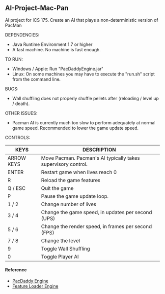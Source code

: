 ## AI-Project-Mac-Pan

AI project for ICS 175.  Create an AI that plays a non-deterministic version of PacMan

DEPENDENCIES: 
 - Java Runtime Environment 1.7 or higher
 - A fast machine.  No machine is fast enough.

TO RUN:
 - Windows / Apple: Run "PacDaddyEngine.jar"
 - Linux: On some machines you may have to execute the "run.sh" script from the command line. 

BUGS:
 - Wall shuffling does not properly shuffle pellets after (reloading / level up / death).

OTHER ISSUES:
 - Pacman AI is currently much too slow to perform adequately at normal game speed.  Recommended to lower the game update speed.

CONTROLS:

| KEYS          | DESCRIPTION                                                    |
| ------------- | -------------------------------------------------------------- |
| ARROW KEYS    | Move Pacman.  Pacman's AI typically takes supervisory control. |
| ENTER         | Restart game when lives reach 0                                |
| R             | Reload the game features                                       |
| Q / ESC       | Quit the game                                                  |
| P             | Pause the game update loop.                                    |
| 1 / 2         | Change number of lives                                         |
| 3 / 4         | Change the game speed, in updates per second (UPS)             |
| 5 / 6         | Change the render speed, in frames per second (FPS)            |
| 7 / 8         | Change the level                                               |
| 9             | Toggle Wall Shuffling                                          |
| 0             | Toggle Player AI                                               |

#### Reference
- [PacDaddy Engine](https://github.com/misterdustinface/PacDaddy)
- [Feature Loader Engine](https://github.com/misterdustinface/FeatureLoader)
